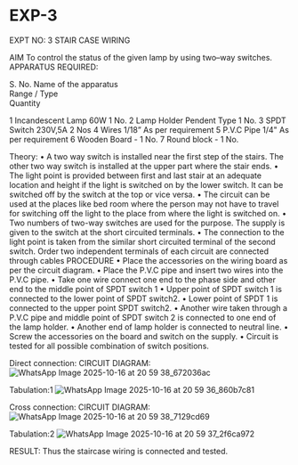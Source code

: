 # EXP-3
EXPT NO: 3				STAIR CASE WIRING                   

 
AIM
 To control the status of the given lamp by using two–way switches. 
APPARATUS REQUIRED:

S. No.
Name of the apparatus	
Range / Type	
Quantity

1	Incandescent Lamp	60W	1 No.
2	Lamp Holder	Pendent Type	1 No.
3	SPDT Switch	230V,5A	2 Nos
4	Wires	1/18”	As per requirement
5	P.V.C Pipe	1/4"	As per requirement
6	Wooden Board	-	1 No.
7	Round block	-	1 No.


Theory:
•	A two way switch is installed near the first step of the stairs. The other two way switch is installed at the upper part where the stair ends.
•	The light point is provided between first and last stair at an adequate location and height if the light is switched on by the lower switch. It can be switched off by the switch at the top or vice versa.
•	The circuit can be used at the places like bed room where the person may  not  have  to  travel for switching off the light to the place from where the light is switched on.
•	Two  numbers  of  two-way  switches  are  used  for  the  purpose.  The supply is given to the switch at the short circuited terminals.
•	The  connection  to  the  light  point  is  taken  from  the  similar  short circuited  terminal  of  the   second  switch.   Order  two  independent terminals of each circuit are connected through  cables 
PROCEDURE
•  Place the accessories on the wiring board as per the circuit diagram.
•  Place the P.V.C pipe and insert two wires into the P.V.C pipe.
•	Take one wire connect one end to the phase side and other end to the middle point of SPDT switch 1
•  Upper point of SPDT switch 1 is connected to the lower point of SPDT
switch2.
•  Lower point of SPDT 1 is connected to the upper point SPDT switch2.
•	Another wire taken through a P.V.C pipe and middle point of SPDT switch 2 is connected to one end of the lamp holder.
•  Another end of lamp holder is connected to neutral line.
•  Screw the accessories on the board and switch on the supply.
•  Circuit is tested for all possible combination of switch positions.


Direct connection: CIRCUIT DIAGRAM: 
![WhatsApp Image 2025-10-16 at 20 59 38_672036ac](https://github.com/user-attachments/assets/5d19ae48-2aa3-47bf-bb96-4df476295c07)

Tabulation:1
![WhatsApp Image 2025-10-16 at 20 59 36_860b7c81](https://github.com/user-attachments/assets/c8071af3-4c20-45e2-8cfb-03acd7b756fa)
	
Cross connection: CIRCUIT DIAGRAM:
![WhatsApp Image 2025-10-16 at 20 59 38_7129cd69](https://github.com/user-attachments/assets/6b492054-0375-4bfa-88f4-41b6821f628f)

Tabulation:2
![WhatsApp Image 2025-10-16 at 20 59 37_2f6ca972](https://github.com/user-attachments/assets/84011201-3b79-4c3a-92bd-a74cee23b7fb)

RESULT:
Thus the staircase wiring is connected and tested.
